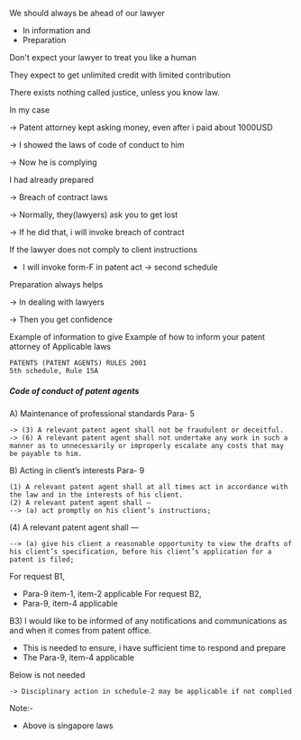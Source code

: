 We should always be ahead of our lawyer
- In information and
- Preparation

Don't expect your lawyer to treat you like a human

They expect to get unlimited credit with limited contribution

There exists nothing called justice, unless you know law.

In my case

-> Patent attorney kept asking money, even after i paid about 1000USD

-> I showed the laws of code of conduct to him

-> Now he is complying

I had already prepared

-> Breach of contract laws

-> Normally, they(lawyers) ask you to get lost

-> If he did that, i will invoke breach of contract

If the lawyer does not comply to client instructions

- I will invoke form-F in patent act -> second schedule

Preparation always helps

-> In dealing with lawyers

-> Then you get confidence


Example of information to give
Example of how to inform your patent attorney of
Applicable laws
```
PATENTS (PATENT AGENTS) RULES 2001
5th schedule, Rule 15A
```

##### Code of conduct of patent agents

A) Maintenance of professional standards
Para- 5
```
-> (3) A relevant patent agent shall not be fraudulent or deceitful.
-> (6) A relevant patent agent shall not undertake any work in such a manner as to unnecessarily or improperly escalate any costs that may be payable to him.
```

B) Acting in client’s interests
Para- 9
```
(1) A relevant patent agent shall at all times act in accordance with the law and in the interests of his client.
(2) A relevant patent agent shall —
--> (a) act promptly on his client’s instructions;
```

(4) A relevant patent agent shall —
```
--> (a) give his client a reasonable opportunity to view the drafts of his client’s specification, before his client’s application for a patent is filed;
```

For request B1, 
- Para-9 item-1, item-2 applicable
For request B2, 
- Para-9, item-4 applicable

B3) I would like to be informed of any notifications and communications as and when it comes from patent office.
- This is needed to ensure, i have sufficient time to respond and prepare
- The Para-9, item-4 applicable

Below is not needed
```
-> Disciplinary action in schedule-2 may be applicable if not complied
```

Note:-
- Above is singapore laws

